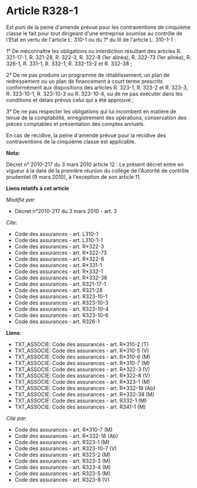 # Article R328-1

Est puni de la peine d'amende prévue pour les contraventions de cinquième classe le fait pour tout dirigeant d'une entreprise
soumise au contrôle de l'Etat en vertu de l'article L. 310-1 ou du 1° du III de l'article L. 310-1-1 : 

1° De méconnaître les obligations ou interdiction résultant des articles R. 321-17-1, R. 321-28, R. 322-3, R. 322-8 (1er
alinéa), R. 322-73 (1er alinéa), R. 326-1, R. 331-1, R. 332-1, R. 332-13-2 et R. 332-38 ; 

2° De ne pas produire un programme de rétablissement, un plan de redressement ou un plan de financement à court terme
prescrits conformément aux dispositions des articles R. 323-1, R. 323-2 et R. 323-3, R. 323-10-1, R. 323-10-3 ou R. 323-10-4,
ou de ne pas exécuter dans les conditions et délais prévus celui qui a été approuvé ; 

3° De ne pas respecter les obligations qui lui incombent en matière de tenue de la comptabilité, enregistrement des
opérations, conservation des pièces comptables et présentation des comptes annuels. 

En cas de récidive, la peine d'amende prévue pour la récidive des contraventions de la cinquième classe est applicable.

**Nota:**

Décret n° 2010-217 du 3 mars 2010 article 12 : Le présent décret entre en vigueur à la date de la première réunion du collège
de l'Autorité de contrôle prudentiel (9 mars 2010), à l'exception de son article 11.

**Liens relatifs à cet article**

_Modifié par_:

  - Décret n°2010-217 du 3 mars 2010 - art. 3

_Cite_:

  - Code des assurances - art. L310-1
  - Code des assurances - art. L310-1-1
  - Code des assurances - art. R*322-3
  - Code des assurances - art. R*322-73
  - Code des assurances - art. R*322-8
  - Code des assurances - art. R*331-1
  - Code des assurances - art. R*332-1
  - Code des assurances - art. R*332-38
  - Code des assurances - art. R321-17-1
  - Code des assurances - art. R321-28
  - Code des assurances - art. R323-10-1
  - Code des assurances - art. R323-10-3
  - Code des assurances - art. R323-10-4
  - Code des assurances - art. R323-10-6
  - Code des assurances - art. R326-1

**Liens**:

  - TXT_ASSOCIE: Code des assurances - art. R*310-2 (T)
  - TXT_ASSOCIE: Code des assurances - art. R*310-5 (V)
  - TXT_ASSOCIE: Code des assurances - art. R*310-6 (M)
  - TXT_ASSOCIE: Code des assurances - art. R*310-7 (M)
  - TXT_ASSOCIE: Code des assurances - art. R*322-3 (V)
  - TXT_ASSOCIE: Code des assurances - art. R*322-8 (V)
  - TXT_ASSOCIE: Code des assurances - art. R*323-1 (M)
  - TXT_ASSOCIE: Code des assurances - art. R*332-18 (Ab)
  - TXT_ASSOCIE: Code des assurances - art. R*332-38 (M)
  - TXT_ASSOCIE: Code des assurances - art. R332-1 (M)
  - TXT_ASSOCIE: Code des assurances - art. R341-1 (M)

_Cité par_:

  - Code des assurances - art. R*310-7 (M)
  - Code des assurances - art. R*332-18 (Ab)
  - Code des assurances - art. R323-1 (M)
  - Code des assurances - art. R323-10-7 (V)
  - Code des assurances - art. R323-2 (M)
  - Code des assurances - art. R323-3 (M)
  - Code des assurances - art. R323-4 (M)
  - Code des assurances - art. R323-5 (M)
  - Code des assurances - art. R323-8 (V)
